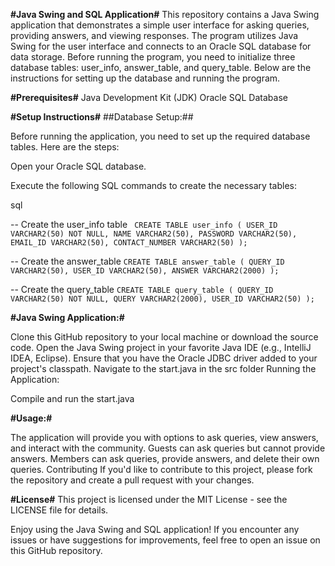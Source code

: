 
**#Java Swing and SQL Application#**
This repository contains a Java Swing application that demonstrates a simple user interface for asking queries, providing answers, and viewing responses. The program utilizes Java Swing for the user interface and connects to an Oracle SQL database for data storage. Before running the program, you need to initialize three database tables: user_info, answer_table, and query_table. Below are the instructions for setting up the database and running the program.

**#Prerequisites#**
Java Development Kit (JDK)
Oracle SQL Database

**#Setup Instructions#**
##Database Setup:##

Before running the application, you need to set up the required database tables. Here are the steps:

Open your Oracle SQL database.

Execute the following SQL commands to create the necessary tables:

sql

-- Create the user_info table
`
CREATE TABLE user_info (
  USER_ID VARCHAR2(50) NOT NULL,
  NAME VARCHAR2(50),
  PASSWORD VARCHAR2(50),
  EMAIL_ID VARCHAR2(50),
  CONTACT_NUMBER VARCHAR2(50)
);`

-- Create the answer_table
`CREATE TABLE answer_table (
  QUERY_ID VARCHAR2(50),
  USER_ID VARCHAR2(50),
  ANSWER VARCHAR2(2000)
);`

-- Create the query_table
`CREATE TABLE query_table (
  QUERY_ID VARCHAR2(50) NOT NULL,
  QUERY VARCHAR2(2000),
  USER_ID VARCHAR2(50)
);`

**#Java Swing Application:#**

Clone this GitHub repository to your local machine or download the source code.
Open the Java Swing project in your favorite Java IDE (e.g., IntelliJ IDEA, Eclipse).
Ensure that you have the Oracle JDBC driver added to your project's classpath.
Navigate to the start.java in the src folder
Running the Application:

Compile and run the start.java

**#Usage:#**

The application will provide you with options to ask queries, view answers, and interact with the community.
Guests can ask queries but cannot provide answers.
Members can ask queries, provide answers, and delete their own queries.
Contributing
If you'd like to contribute to this project, please fork the repository and create a pull request with your changes.

**#License#**
This project is licensed under the MIT License - see the LICENSE file for details.

Enjoy using the Java Swing and SQL application! If you encounter any issues or have suggestions for improvements, feel free to open an issue on this GitHub repository.
